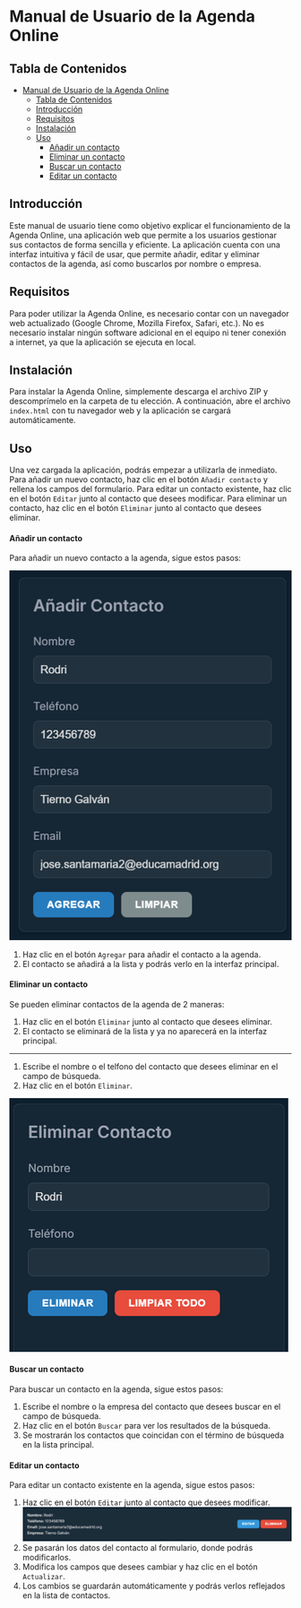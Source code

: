 # Manual de Usuario de la Agenda Online

## Tabla de Contenidos

- [Manual de Usuario de la Agenda Online](#manual-de-usuario-de-la-agenda-online)
  - [Tabla de Contenidos](#tabla-de-contenidos)
  - [Introducción](#introducción)
  - [Requisitos](#requisitos)
  - [Instalación](#instalación)
  - [Uso](#uso)
      - [Añadir un contacto](#añadir-un-contacto)
      - [Eliminar un contacto](#eliminar-un-contacto)
      - [Buscar un contacto](#buscar-un-contacto)
      - [Editar un contacto](#editar-un-contacto)

## Introducción

Este manual de usuario tiene como objetivo explicar el funcionamiento de la Agenda Online, una aplicación web que permite a los usuarios gestionar sus contactos de forma sencilla y eficiente. La aplicación cuenta con una interfaz intuitiva y fácil de usar, que permite añadir, editar y eliminar contactos de la agenda, así como buscarlos por nombre o empresa.

## Requisitos

Para poder utilizar la Agenda Online, es necesario contar con un navegador web actualizado (Google Chrome, Mozilla Firefox, Safari, etc.). No es necesario instalar ningún software adicional en el equipo ni tener conexión a internet, ya que la aplicación se ejecuta en local.

## Instalación

Para instalar la Agenda Online, simplemente descarga el archivo ZIP y descomprímelo en la carpeta de tu elección. A continuación, abre el archivo `index.html` con tu navegador web y la aplicación se cargará automáticamente.

## Uso

Una vez cargada la aplicación, podrás empezar a utilizarla de inmediato. Para añadir un nuevo contacto, haz clic en el botón `Añadir contacto` y rellena los campos del formulario. Para editar un contacto existente, haz clic en el botón `Editar` junto al contacto que desees modificar. Para eliminar un contacto, haz clic en el botón `Eliminar` junto al contacto que desees eliminar.

#### Añadir un contacto

Para añadir un nuevo contacto a la agenda, sigue estos pasos:

![alt text](img/image.png)

1. Haz clic en el botón `Agregar` para añadir el contacto a la agenda.
2. El contacto se añadirá a la lista y podrás verlo en la interfaz principal.

#### Eliminar un contacto

Se pueden eliminar contactos de la agenda de 2 maneras:

1. Haz clic en el botón `Eliminar` junto al contacto que desees eliminar.
2. El contacto se eliminará de la lista y ya no aparecerá en la interfaz principal.

---

1. Escribe el nombre o el telfono del contacto que desees eliminar en el campo de búsqueda.
2. Haz clic en el botón `Eliminar`.

![alt text](img/image3.png)

#### Buscar un contacto

Para buscar un contacto en la agenda, sigue estos pasos:

1. Escribe el nombre o la empresa del contacto que desees buscar en el campo de búsqueda.
2. Haz clic en el botón `Buscar` para ver los resultados de la búsqueda.
3. Se mostrarán los contactos que coincidan con el término de búsqueda en la lista principal.

#### Editar un contacto

Para editar un contacto existente en la agenda, sigue estos pasos:

1. Haz clic en el botón `Editar` junto al contacto que desees modificar.
![alt text](img/image2.png)
2. Se pasarán los datos del contacto al formulario, donde podrás modificarlos.
3. Modifica los campos que desees cambiar y haz clic en el botón `Actualizar`.
4. Los cambios se guardarán automáticamente y podrás verlos reflejados en la lista de contactos.